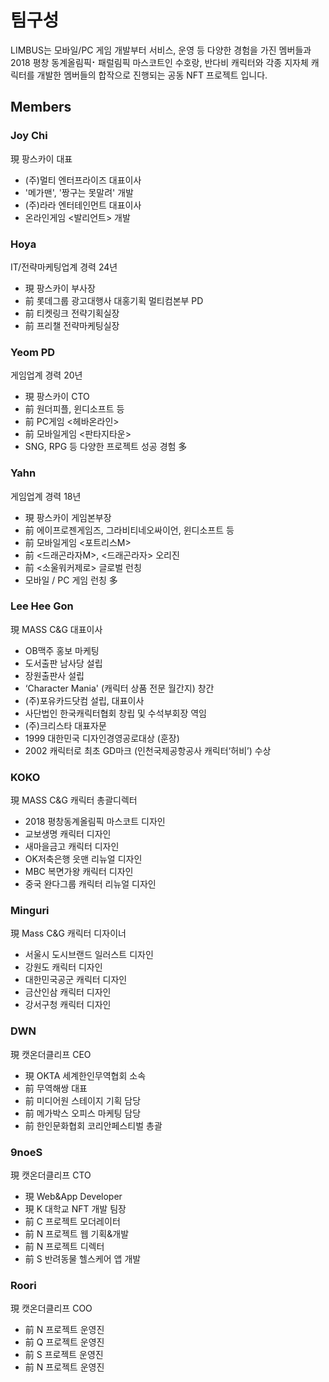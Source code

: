 # 팀구성

LIMBUS는 모바일/PC 게임 개발부터 서비스, 운영 등 다양한 경험을 가진 멤버들과 2018 평창 동계올림픽⠂패럴림픽 마스코트인 수호랑, 반다비 캐릭터와 각종 지자체 캐릭터를 개발한 멤버들의 합작으로 진행되는 공동 NFT 프로젝트 입니다.

## Members

### Joy Chi

現 팡스카이 대표 &#x20;

* (주)멀티 엔터프라이즈 대표이사&#x20;
* '메가맨', '짱구는 못말려' 개발
* (주)라라 엔터테인먼트 대표이사
* 온라인게임 <발리언트> 개발&#x20;

### Hoya

IT/전략마케팅업계 경력 24년

* 現 팡스카이 부사장
* 前 롯데그룹 광고대행사 대홍기획 멀티컴본부 PD
* 前 티켓링크 전략기획실장
* 前 프리챌 전략마케팅실장

### Yeom PD

게임업계 경력 20년

* 現 팡스카이 CTO
* 前 원더피플, 윈디소프트 등
* 前 PC게임 <헤바온라인>
* 前 모바일게임 <판타지타운>
* SNG, RPG 등 다양한 프로젝트 성공 경험 多

### Yahn

게임업계 경력 18년

* 現 팡스카이 게임본부장&#x20;
* 前 에이프로젠게임즈, 그라비티네오싸이언, 윈디소프트 등
* 前 모바일게임 <포트리스M>&#x20;
* 前 <드래곤라자M>, <드래곤라자> 오리진&#x20;
* 前 <소울워커제로> 글로벌 런칭
* 모바일 / PC 게임 런칭 多



### Lee Hee Gon

現 MASS C\&G 대표이사

* OB맥주 홍보 마케팅
* 도서출판 남사당 설립
* 장원출판사 설립
* ‘Character Mania' (캐릭터 상품 전문 월간지) 창간
* (주)포유카드닷컴 설립, 대표이사
* 사단법인 한국캐릭터협회 창립 및 수석부회장 역임
* (주)크리스타 대표자문
* 1999 대한민국 디자인경영공로대상 (훈장)
* 2002 캐릭터로 최초 GD마크 (인천국제공항공사 캐릭터‘허비’) 수상

### KOKO

現 MASS C\&G 캐릭터 총괄디렉터

* 2018 평창동계올림픽 마스코트 디자인
* 교보생명 캐릭터 디자인
* 새마을금고 캐릭터 디자인
* OK저축은행 읏맨 리뉴얼 디자인
* MBC 복면가왕 캐릭터 디자인
* 중국 완다그룹 캐릭터 리뉴얼 디자인

### Minguri

現 Mass C\&G 캐릭터 디자이너

* 서울시 도시브랜드 일러스트 디자인
* 강원도 캐릭터 디자인
* 대한민국공군 캐릭터 디자인
* 금산인삼 캐릭터 디자인
* 강서구청 캐릭터 디자인



### DWN

&#x20;現 캣온더클리프 CEO

* 現 OKTA 세계한인무역협회 소속&#x20;
* 前 무역해쌍 대표
* 前 미디어원 스테이지 기획 담당
* 前 메가박스 오피스 마케팅 담당
* 前 한인문화협회 코리안페스티벌 총괄

### 9noeS

現 캣온더클리프 CTO

* 現 Web\&App Developer
* 現 K 대학교 NFT 개발 팀장  &#x20;
* 前 C 프로젝트 모더레이터&#x20;
* 前 N 프로젝트 웹 기획&개발
* 前 N 프로젝트 디렉터
* 前 S 반려동물 헬스케어 앱 개발&#x20;

### Roori

現 캣온더클리프 COO

* 前 N 프로젝트 운영진
* 前 Q 프로젝트 운영진
* 前 S 프로젝트 운영진
* 前 N 프로젝트 운영진&#x20;
